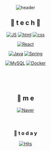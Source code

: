 <!--
**jaeminLee524/jaeminLee524** is a ✨ _special_ ✨ repository because its `README.md` (this file) appears on your GitHub profile.

Here are some ideas to get you started:

- 🔭 I’m currently working on ...
- 🌱 I’m currently learning ...
- 👯 I’m looking to collaborate on ...
- 🤔 I’m looking for help with ...
- 💬 Ask me about ...
- 📫 How to reach me: ...
- 😄 Pronouns: ...
- ⚡ Fun fact: ...
-->
<div align=center>
 
![header](https://capsule-render.vercel.app/api?type=slice&color=auto&height=300&section=header&text=JaeminLee&fontSize=90)

 
## 🌹 t e c h 🌹


[![JS](https://img.shields.io/badge/JavaScript-F7DF1E?style=flat-square&logo=JavaScript&logoColor=black)]() [![html](https://img.shields.io/badge/Html-E34F26?style=flat-square&logo=Html5&logoColor=white)]() [![css](https://img.shields.io/badge/CSS-1572B6?style=flat-square&logo=CSS3&logoColor=white)]()

[![React](https://img.shields.io/badge/React%20/%20ReactNative-61DAFB?style=flat-square&logo=React&logoColor=black)]()
<br>

[![Java](https://img.shields.io/badge/Java-007396?style=flat-square&logo=Java&logoColor=white)]() [![Spring](https://img.shields.io/badge/Spring-6DB33F?style=flat-square&logo=Spring&logoColor=white)]()
<br>

[![MySQL](https://img.shields.io/badge/MySQL-4479A1?style=flat-square&logo=MySQL&logoColor=white)]() [![Docker](https://img.shields.io/badge/Docker-2496ED?style=flat-square&logo=Docker&logoColor=white)]()
 
<br><br><br>

## 💫 m e 
[![Naver](https://img.shields.io/badge/Gmail-EA4335?style=flat-square&logo=Gmail&logoColor=white)](mailto:one.fkdlem524@naver.com)
<br><br><br>


### 💌  t o d a y 

[![Hits](https://hits.seeyoufarm.com/api/count/incr/badge.svg?url=https%3A%2F%2Fgithub.com%2FJoowon0220&count_bg=%23FF0000&title_bg=%23555555&icon=&icon_color=%23E7E7E7&title=hits&edge_flat=false)](https://hits.seeyoufarm.com)
<br><br><br><br><br>

</div>
